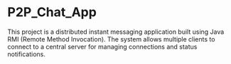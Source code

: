 # P2P_Chat_App
This project is a distributed instant messaging application built using Java RMI (Remote Method Invocation). The system allows multiple clients to connect to a central server for managing connections and status notifications. 
